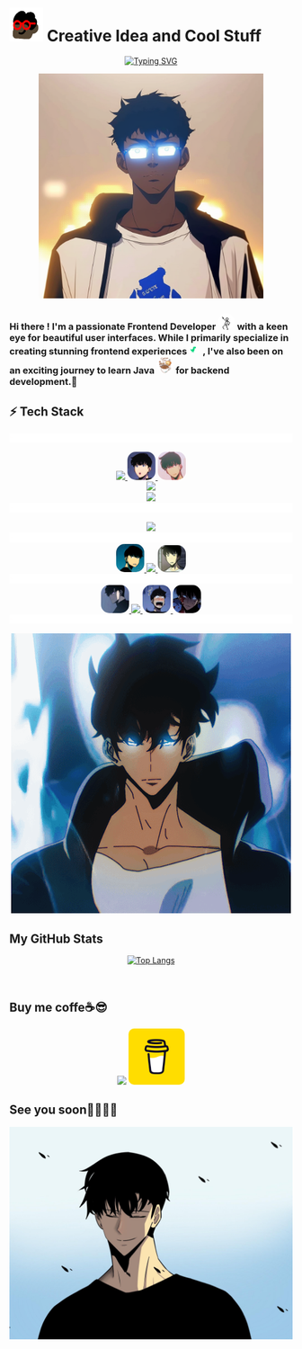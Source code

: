 # <img height="60" width="60" src="./asset/images/ezgif.com-optimize.gif" /> Creative Idea and Cool Stuff

<div align="center">
  
[![Typing SVG](https://readme-typing-svg.demolab.com?font=Major+Mono+Display&weight=800&size=30&duration=3500&pause=3000&color=FA7070&background=3574FF00&center=true&vCenter=true&width=435&lines=FrontEnd+Developer)](https://git.io/typing-svg)

  <img  src="./asset/images/mojinwoo.png" width="400"/>
</div>
<h3>
Hi there !  I'm a passionate Frontend Developer 
  <img width="30" style="border-radius: 15px;"  src="./asset/images/lineman.gif" />
 with a keen eye for beautiful user interfaces. While I primarily specialize in creating stunning frontend experiences 
   <img width="20" style="border-radius: 15px;"  src="./asset/images/dinolove.gif" />
   , I've also been on an exciting journey to learn Java
    <img width="30" style="border-radius: 15px;"  src="./asset/images/coffee.gif" />
    for backend development.🌟
</h3>

<h2> ⚡ Tech Stack</h2>
    <img src="./asset/images/myline.gif">
<p align="center">
    <a href="https://skillicons.dev">
    <img src="https://skillicons.dev/icons?i=html,css" />
    <img width="50" style="border-radius: 15px;"   src="./asset/images/ohh.png" />
     <img width="50" style="border-radius: 15px;"   src="./asset/images/hein.png" />
       <br/> 
    <a href="https://skillicons.dev">
    <img src="https://skillicons.dev/icons?i=react,nextjs,spring,express" />
      <br/> 
      <a href="https://skillicons.dev">
    <img src="https://skillicons.dev/icons?i=bootstrap,tailwind,git,github" />
       <br/> 
    <img src="./asset/images/myline.gif">
       
</p>
     
<p align="center">
  <a href="https://skillicons.dev">
    <img src="https://skillicons.dev/icons?i=js,java,python,ts,php" />
  </a>
    <img src="./asset/images/myline.gif">
  <a href="https://skillicons.dev">
     <img width="50" style="border-radius: 15px;"   src="./asset/images/heu.png" />
    <img src="https://skillicons.dev/icons?i=mysql,mongodb" />
      <img width="50" style="border-radius: 15px;"   src="./asset/images/euhh.jpg" />
  </a>
    <img src="./asset/images/myline.gif">
   <a href="https://skillicons.dev">
    <img width="50" height="50" style="border-radius: 15px;"   src="./asset/images/channels4_profile.jpg" />
    <img src="https://skillicons.dev/icons?i=figma" />
     <img width="50" height="50" style="border-radius: 15px;"   src="./asset/images/hoh.png" />
      <img width="50" height="50" style="border-radius: 15px;"   src="./asset/images/hehehe.jpg" />
  </a>
    <img src="./asset/images/myline.gif">
</p>
<div align="center">
   <img  src="./asset/images/d9f6b7bed716e54bf9ee96f74da84c14.gif" />
</div>

<h2> My GitHub Stats</h2>
<div align="center">
  
[![Top Langs](https://github-readme-stats.vercel.app/api/top-langs/?username=modouaicha023)](https://github.com/anuraghazra/github-readme-stats)

<img src="https://komarev.com/ghpvc/?username=modouaicha023&style=flat-square&color=red" alt=""/>

</div>

<h2> Buy me coffe☕😎</h2>
<div align="center">
<img src="https://static.wikia.nocookie.net/solo-leveling/images/3/35/SL_Chibis.png/revision/latest?cb=20200322002106" />

<a href="https://www.buymeacoffee.com/modouaicha023">
<img width="100" src="./asset/images/Buy-Me-a-Coffee.png" style="width:50;border-radius:10px; "/>
</a>
</div>
<h2> See you soon👀😏👋🏾</h2>
<img   src="./asset/images/solosimile.jpg" />
